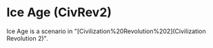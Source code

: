 # Ice Age (CivRev2)

Ice Age is a scenario in "[Civilization%20Revolution%202](Civilization Revolution 2)".